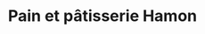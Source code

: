 ---
title: "Pain et pâtisserie Hamon"
url: /grand-champ/pain-et-patisserie-hamon/
shop: Bäckerei
---
